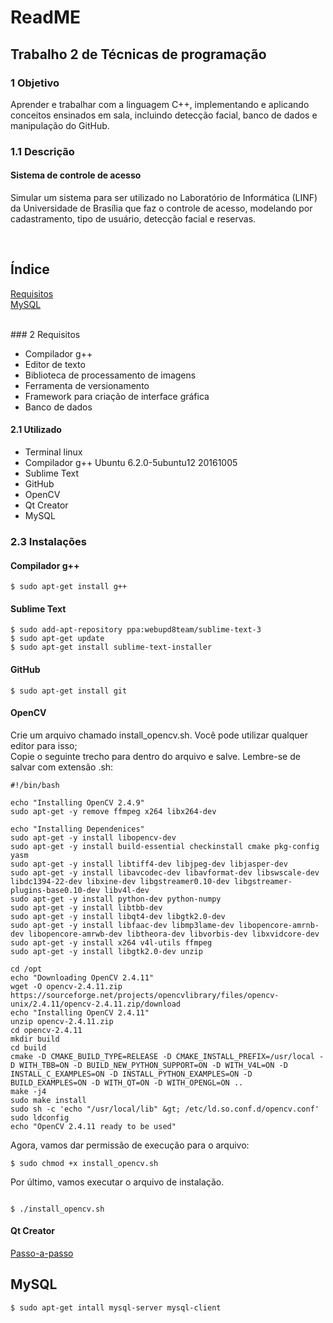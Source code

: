 # ReadME

## Trabalho 2 de Técnicas de programação 

### 1 Objetivo 
 <p>
 Aprender e trabalhar com a linguagem C++, implementando e aplicando conceitos ensinados em sala, incluindo detecção facial, banco de dados e manipulação do GitHub.
 </p>
 
### 1.1 Descrição 
#### Sistema de controle de acesso
<p>
Simular um sistema para ser utilizado no Laboratório de Informática (LINF) da Universidade de Brasília que faz o controle de acesso, modelando por cadastramento, tipo de usuário, detecção facial e reservas.
</p><br />

## Índice
   
   [Requisitos](###2requisitos)<br />
   [MySQL](##MySQL)


<br />
### 2 Requisitos 

 * Compilador g++
 * Editor de texto
 * Biblioteca de processamento de imagens
 * Ferramenta de versionamento
 * Framework para criação de interface gráfica
 * Banco de dados
 
 #### 2.1 Utilizado 
 
 * Terminal linux
 * Compilador g++ Ubuntu 6.2.0-5ubuntu12 20161005
 * Sublime Text
 * GitHub
 * OpenCV
 * Qt Creator
 * MySQL

 ### 2.3 Instalações 

 #### Compilador g++ 

```
$ sudo apt-get install g++
```

#### Sublime Text 

```
$ sudo add-apt-repository ppa:webupd8team/sublime-text-3
$ sudo apt-get update
$ sudo apt-get install sublime-text-installer
```

#### GitHub 

```
$ sudo apt-get install git
```
#### OpenCV 
<p>
Crie um arquivo chamado install_opencv.sh. Você pode utilizar qualquer editor para isso;<br />
Copie o seguinte trecho para dentro do arquivo e salve. Lembre-se de salvar com extensão .sh:

```
#!/bin/bash
 
echo "Installing OpenCV 2.4.9"
sudo apt-get -y remove ffmpeg x264 libx264-dev
 
echo "Installing Dependenices"
sudo apt-get -y install libopencv-dev
sudo apt-get -y install build-essential checkinstall cmake pkg-config yasm
sudo apt-get -y install libtiff4-dev libjpeg-dev libjasper-dev
sudo apt-get -y install libavcodec-dev libavformat-dev libswscale-dev libdc1394-22-dev libxine-dev libgstreamer0.10-dev libgstreamer-plugins-base0.10-dev libv4l-dev
sudo apt-get -y install python-dev python-numpy
sudo apt-get -y install libtbb-dev
sudo apt-get -y install libqt4-dev libgtk2.0-dev
sudo apt-get -y install libfaac-dev libmp3lame-dev libopencore-amrnb-dev libopencore-amrwb-dev libtheora-dev libvorbis-dev libxvidcore-dev
sudo apt-get -y install x264 v4l-utils ffmpeg
sudo apt-get -y install libgtk2.0-dev unzip
 
cd /opt
echo "Downloading OpenCV 2.4.11"
wget -O opencv-2.4.11.zip https://sourceforge.net/projects/opencvlibrary/files/opencv-unix/2.4.11/opencv-2.4.11.zip/download
echo "Installing OpenCV 2.4.11"
unzip opencv-2.4.11.zip
cd opencv-2.4.11
mkdir build
cd build
cmake -D CMAKE_BUILD_TYPE=RELEASE -D CMAKE_INSTALL_PREFIX=/usr/local -D WITH_TBB=ON -D BUILD_NEW_PYTHON_SUPPORT=ON -D WITH_V4L=ON -D INSTALL_C_EXAMPLES=ON -D INSTALL_PYTHON_EXAMPLES=ON -D BUILD_EXAMPLES=ON -D WITH_QT=ON -D WITH_OPENGL=ON ..
make -j4
sudo make install
sudo sh -c 'echo "/usr/local/lib" &gt; /etc/ld.so.conf.d/opencv.conf'
sudo ldconfig
echo "OpenCV 2.4.11 ready to be used"

```
Agora, vamos dar permissão de execução para o arquivo:

```
$ sudo chmod +x install_opencv.sh

```
Por último, vamos executar o arquivo de instalação.

```

$ ./install_opencv.sh

```
#### Qt Creator

[Passo-a-passo](https://wiki.qt.io/Install_Qt_5_on_Ubuntu)

## MySQL

```
$ sudo apt-get intall mysql-server mysql-client
```
